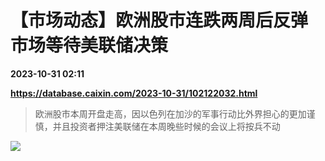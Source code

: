 # 【市场动态】欧洲股市连跌两周后反弹 市场等待美联储决策

**2023-10-31 02:11**

**https://database.caixin.com/2023-10-31/102122032.html**

> 欧洲股市本周开盘走高，因以色列在加沙的军事行动比外界担心的更加谨慎，并且投资者押注美联储在本周晚些时候的会议上将按兵不动

  

[![](https://img.caixin.com/2023-06-15/168678843922230_840_560.jpg)](https://img.caixin.com//2023-06-15/168678843922230_480_320.jpg)